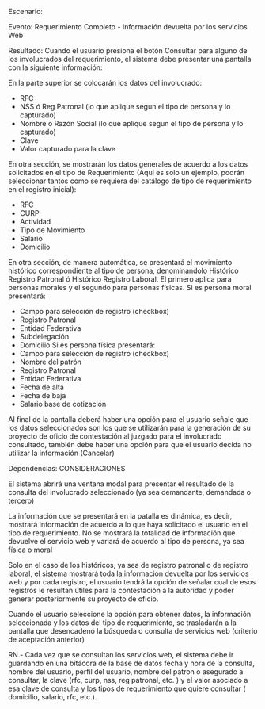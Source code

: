 Escenario:
	

Evento:
	Requerimiento Completo - Información devuelta por los servicios Web

Resultado:
Cuando el usuario presiona el botón Consultar para alguno de los involucrados del requerimiento, el sistema debe presentar una pantalla con la siguiente información:

En la parte superior se colocarán los datos del involucrado:
- RFC
- NSS ó Reg Patronal (lo que aplique segun el tipo de persona y lo capturado)
- Nombre o Razón Social (lo que aplique segun el tipo de persona y lo capturado)
- Clave
- Valor capturado para la clave

En otra sección, se mostrarán los datos generales de acuerdo a los datos solicitados en el tipo de Requerimiento (Aqui es solo un ejemplo, podrán seleccionar tantos como se requiera del catálogo de tipo de requerimiento en el registro inicial):
- RFC
- CURP
- Actividad
- Tipo de Movimiento
- Salario
- Domicilio

En otra sección, de manera automática, se presentará el movimiento histórico correspondiente al tipo de persona, denominandolo Histórico Registro Patronal ó Histórico Registro Laboral. El primero aplica para personas morales y el segundo para personas físicas.
Si es persona moral presentará:
- Campo para selección de registro (checkbox)
- Registro Patronal
- Entidad Federativa
- Subdelegación
- Domicilio
Si es persona física presentará:
- Campo para selección de registro (checkbox)
- Nombre del patrón
- Registro Patronal
- Entidad Federativa
- Fecha de alta
- Fecha de baja
- Salario base de cotización

Al final de la pantalla deberá haber una opción para el usuario señale que los datos seleccionados son los que se utilizarán para la generación de su proyecto de oficio de contestación al juzgado para el involucrado consultado, también debe haber una opción para que el usuario decida no utilizar la información (Cancelar)



Dependencias:
CONSIDERACIONES

El sistema abrirá una ventana modal para presentar el resultado de la consulta del involucrado seleccionado (ya sea demandante, demandada o tercero)

La información que se presentará en la patalla es dinámica, es decir, mostrará información de acuerdo a lo que haya solicitado el usuario en el tipo de requerimiento. No se mostrará la totalidad de información que devuelve el servicio web y variará de acuerdo al tipo de persona, ya sea física o moral

Solo en el caso de los históricos, ya sea de registro patronal o de registro laboral, el sistema mostrará toda la información devuelta por los servicios web y por cada registro, el usuario tendrá la opción de señalar cual de esos registros le resultan útiles para la contestación a la autoridad y poder generar posteriormente su proyecto de oficio.

Cuando el usuario seleccione la opción para obtener datos, la información seleccionada y los datos del tipo de requerimiento, se trasladarán a la pantalla que desencadenó la búsqueda o consulta de servicios web (criterio de aceptación anterior)


RN.- Cada vez que se consultan los servicios web, el sistema debe ir guardando en una bitácora de la base de datos fecha y hora de la consulta, nombre del usuario, perfil del usuario, nombre del patron o asegurado a consultar, la clave (rfc, curp, nss, reg patronal, etc. ) y el valor asociado a esa clave de consulta y los tipos de requerimiento que quiere consultar ( domicilio, salario, rfc, etc.).
